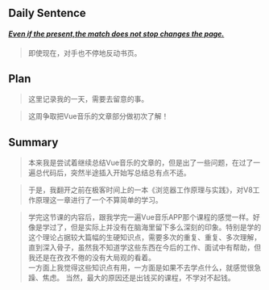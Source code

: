 ## **Daily Sentence**
#### <u>*Even if the present,the match does not stop changes the page.*</u>
> 即使现在，对手也不停地反动书页。

## **Plan**
>这里记录我的一天，需要去留意的事。

> 这周争取把Vue音乐的文章部分做初次了解！

## **Summary**
> 本来我是尝试着继续总结Vue音乐的文章的，但是出了一些问题，在过了一遍总代码后，突然半途插入开始写总结总有点不适。

> 于是，我翻开之前在极客时间上的一本《浏览器工作原理与实践》，对V8工作原理这一章进行了一个不算简单的学习。

> 学完这节课的内容后，跟我学完一遍Vue音乐APP那个课程的感觉一样。好像是学过了，但是实际上并没有在脑海里留下多么深刻的印象。特别是学的这个理论占据较大篇幅的生硬知识点，需要多次的重复、重复、多次理解，直到深入骨子，虽然我不知道学这些东西在今后的工作、面试中有帮助，但我还是在孜孜不倦的没有大局观的看着。  
> 一方面上我觉得这些知识点有用，一方面是如果不去学点什么，就感觉很急躁、焦虑。 
> 当然，最大的原因还是出钱买的课程，不学对不起钱。


